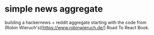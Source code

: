 # simple news aggregate
building a hackernews + reddit aggregate starting with the code from
(Robin Wieruch's)[https://www.robinwieruch.de/] Road To React Book.